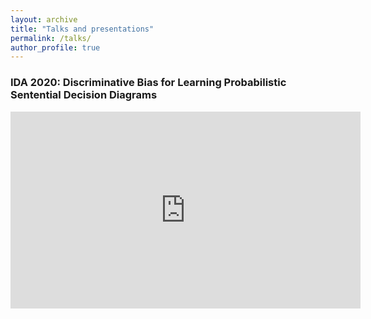 ```yaml
---
layout: archive
title: "Talks and presentations"
permalink: /talks/
author_profile: true
---
```


### IDA 2020: Discriminative Bias for Learning Probabilistic Sentential Decision Diagrams
<iframe width="560" height="315" src="https://www.youtube.com/watch?v=UBWkZAgwnaA" frameborder="0" allow="autoplay; encrypted-media" allowfullscreen></iframe>

